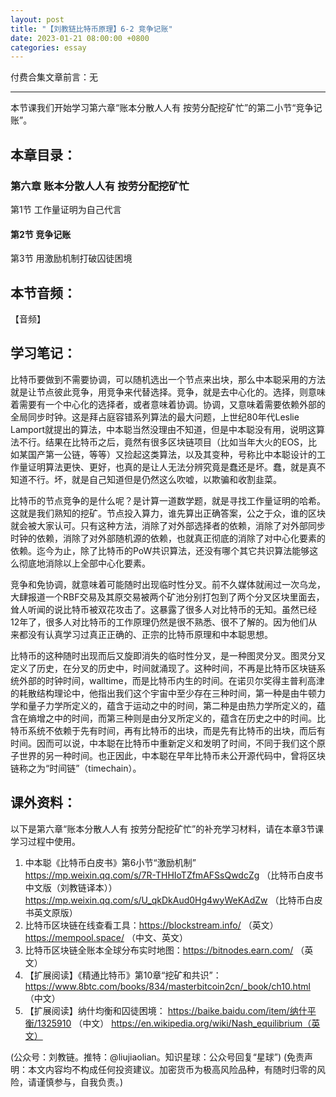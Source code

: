 ```yaml
---
layout: post
title: "【刘教链比特币原理】6-2 竞争记账"
date: 2023-01-21 08:00:00 +0800
categories: essay
---
```


付费合集文章前言：无

---

本节课我们开始学习第六章“账本分散人人有 按劳分配挖矿忙”的第二小节“竞争记账”。

## 本章目录：

### 第六章 账本分散人人有 按劳分配挖矿忙
第1节 工作量证明为自己代言
#### 第2节 竞争记账
第3节 用激励机制打破囚徒困境

## 本节音频：

【音频】

## 学习笔记：

比特币要做到不需要协调，可以随机选出一个节点来出块，那么中本聪采用的方法就是让节点彼此竞争，用竞争来代替选择。竞争，就是去中心化的。选择，则意味着需要有一个中心化的选择者，或者意味着协调。协调，又意味着需要依赖外部的全局同步时钟。这是拜占庭容错系列算法的最大问题，上世纪80年代Leslie Lamport就提出的算法，中本聪当然没理由不知道，但是中本聪没有用，说明这算法不行。结果在比特币之后，竟然有很多区块链项目（比如当年大火的EOS，比如某国产第一公链，等等）又捡起这类算法，以及其变种，号称比中本聪设计的工作量证明算法更快、更好，也真的是让人无法分辨究竟是蠢还是坏。蠢，就是真不知道不行。坏，就是自己知道但是仍然这么吹嘘，以欺骗和收割韭菜。

比特币的节点竞争的是什么呢？是计算一道数学题，就是寻找工作量证明的哈希。这就是我们熟知的挖矿。节点投入算力，谁先算出正确答案，公之于众，谁的区块就会被大家认可。只有这种方法，消除了对外部选择者的依赖，消除了对外部同步时钟的依赖，消除了对外部随机源的依赖，也就真正彻底的消除了对中心化要素的依赖。迄今为止，除了比特币的PoW共识算法，还没有哪个其它共识算法能够这么彻底地消除以上全部中心化要素。

竞争和免协调，就意味着可能随时出现临时性分叉。前不久媒体就闹过一次乌龙，大肆报道一个RBF交易及其原交易被两个矿池分别打包到了两个分叉区块里面去，耸人听闻的说比特币被双花攻击了。这暴露了很多人对比特币的无知。虽然已经12年了，很多人对比特币的工作原理仍然是很不熟悉、很不了解的。因为他们从来都没有认真学习过真正正确的、正宗的比特币原理和中本聪思想。

比特币的这种随时出现而后又旋即消失的临时性分叉，是一种图灵分叉。图灵分叉定义了历史，在分叉的历史中，时间就涌现了。这种时间，不再是比特币区块链系统外部的时钟时间，walltime，而是比特币内生的时间。在诺贝尔奖得主普利高津的耗散结构理论中，他指出我们这个宇宙中至少存在三种时间，第一种是由牛顿力学和量子力学所定义的，蕴含于运动之中的时间，第二种是由热力学所定义的，蕴含在熵增之中的时间，而第三种则是由分叉所定义的，蕴含在历史之中的时间。比特币系统不依赖于先有时间，再有比特币的出块，而是先有比特币的出块，而后有时间。因而可以说，中本聪在比特币中重新定义和发明了时间，不同于我们这个原子世界的另一种时间。也正因此，中本聪在早年比特币未公开源代码中，曾将区块链称之为“时间链”（timechain）。

## 课外资料：

以下是第六章“账本分散人人有 按劳分配挖矿忙”的补充学习材料，请在本章3节课学习过程中使用。

1. 中本聪《比特币白皮书》第6小节“激励机制”
https://mp.weixin.qq.com/s/7R-THHIoTZfmAFSsQwdcZg （比特币白皮书中文版（刘教链译本））
https://mp.weixin.qq.com/s/U_qkDkAud0Hg4wyWeKAdZw （比特币白皮书英文原版）
2. 比特币区块链在线查看工具：https://blockstream.info/ （英文）https://mempool.space/ （中文、英文） 
3. 比特币区块链全账本全球分布实时地图：https://bitnodes.earn.com/ （英文）
4. 【扩展阅读】《精通比特币》第10章“挖矿和共识”：https://www.8btc.com/books/834/masterbitcoin2cn/_book/ch10.html （中文）
5. 【扩展阅读】纳什均衡和囚徒困境：
https://baike.baidu.com/item/纳什平衡/1325910 （中文）
https://en.wikipedia.org/wiki/Nash_equilibrium（英文）


(公众号：刘教链。推特：@liujiaolian。知识星球：公众号回复“星球”)
(免责声明：本文内容均不构成任何投资建议。加密货币为极高风险品种，有随时归零的风险，请谨慎参与，自我负责。)
